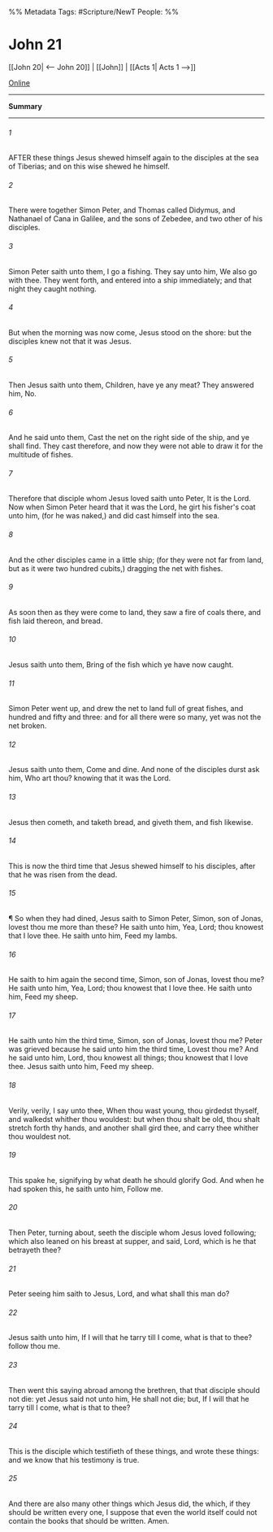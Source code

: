 %% Metadata
Tags: #Scripture/NewT
People: 
%%
# John 21
[[John 20| <-- John 20]] | [[John]] | [[Acts 1| Acts 1 -->]]

[Online](https://churchofjesuschrist.org/study/scriptures/nt/john/21?lang=eng)

---
__Summary__



---
###### 1
AFTER these things Jesus shewed himself again to the disciples at the sea of Tiberias; and on this wise shewed he himself.
###### 2
There were together Simon Peter, and Thomas called Didymus, and Nathanael of Cana in Galilee, and the sons of Zebedee, and two other of his disciples.
###### 3
Simon Peter saith unto them, I go a fishing. They say unto him, We also go with thee. They went forth, and entered into a ship immediately; and that night they caught nothing.
###### 4
But when the morning was now come, Jesus stood on the shore: but the disciples knew not that it was Jesus.
###### 5
Then Jesus saith unto them, Children, have ye any meat? They answered him, No.
###### 6
And he said unto them, Cast the net on the right side of the ship, and ye shall find. They cast therefore, and now they were not able to draw it for the multitude of fishes.
###### 7
Therefore that disciple whom Jesus loved saith unto Peter, It is the Lord. Now when Simon Peter heard that it was the Lord, he girt his fisher's coat unto him, (for he was naked,) and did cast himself into the sea.
###### 8
And the other disciples came in a little ship; (for they were not far from land, but as it were two hundred cubits,) dragging the net with fishes.
###### 9
As soon then as they were come to land, they saw a fire of coals there, and fish laid thereon, and bread.
###### 10
Jesus saith unto them, Bring of the fish which ye have now caught.
###### 11
Simon Peter went up, and drew the net to land full of great fishes, and hundred and fifty and three: and for all there were so many, yet was not the net broken.
###### 12
Jesus saith unto them, Come and dine. And none of the disciples durst ask him, Who art thou? knowing that it was the Lord.
###### 13
Jesus then cometh, and taketh bread, and giveth them, and fish likewise.
###### 14
This is now the third time that Jesus shewed himself to his disciples, after that he was risen from the dead.
###### 15
¶ So when they had dined, Jesus saith to Simon Peter, Simon, son of Jonas, lovest thou me more than these? He saith unto him, Yea, Lord; thou knowest that I love thee. He saith unto him, Feed my lambs.
###### 16
He saith to him again the second time, Simon, son of Jonas, lovest thou me? He saith unto him, Yea, Lord; thou knowest that I love thee. He saith unto him, Feed my sheep.
###### 17
He saith unto him the third time, Simon, son of Jonas, lovest thou me? Peter was grieved because he said unto him the third time, Lovest thou me? And he said unto him, Lord, thou knowest all things; thou knowest that I love thee. Jesus saith unto him, Feed my sheep.
###### 18
Verily, verily, I say unto thee, When thou wast young, thou girdedst thyself, and walkedst whither thou wouldest: but when thou shalt be old, thou shalt stretch forth thy hands, and another shall gird thee, and carry thee whither thou wouldest not.
###### 19
This spake he, signifying by what death he should glorify God. And when he had spoken this, he saith unto him, Follow me.
###### 20
Then Peter, turning about, seeth the disciple whom Jesus loved following; which also leaned on his breast at supper, and said, Lord, which is he that betrayeth thee?
###### 21
Peter seeing him saith to Jesus, Lord, and what shall this man do?
###### 22
Jesus saith unto him, If I will that he tarry till I come, what is that to thee? follow thou me.
###### 23
Then went this saying abroad among the brethren, that that disciple should not die: yet Jesus said not unto him, He shall not die; but, If I will that he tarry till I come, what is that to thee?
###### 24
This is the disciple which testifieth of these things, and wrote these things: and we know that his testimony is true.
###### 25
And there are also many other things which Jesus did, the which, if they should be written every one, I suppose that even the world itself could not contain the books that should be written. Amen.



